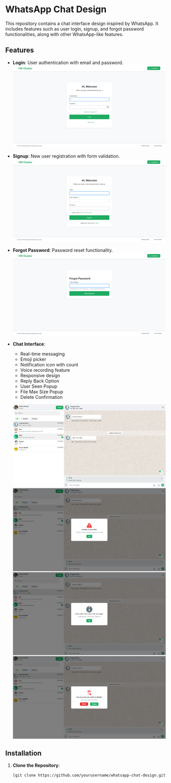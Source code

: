 # WhatsApp Chat Design

This repository contains a chat interface design inspired by WhatsApp. It includes features such as user login, signup, and forgot password functionalities, along with other WhatsApp-like features.

## Features

- **Login**: User authentication with email and password.
  ![Login Screen](docs/images/login-screen.png)
- **Signup**: New user registration with form validation.
  ![Signup Screen](docs/images/signup-screen.png)
- **Forgot Password**: Password reset functionality.
  ![Forgot Password Screen](docs/images/forgot-password-screen.png)
- **Chat Interface**: 
  - Real-time messaging
  - Emoji picker
  - Notification icon with count
  - Voice recording feature
  - Responsive design
  - Reply Back Option
  - User Seen Popup
  - File Max Size Popup
  - Delete Confirmation 

  ![Chat Interface](docs/images/chat-interface.png) 
  ![Chat Interface](docs/images/largefile.png)
  ![Chat Interface](docs/images/seen.png)
  ![Chat Interface](docs/images/delete.png)

## Installation

1. **Clone the Repository**:
   ```bash
   [git clone https://github.com/yourusername/whatsapp-chat-design.git]
